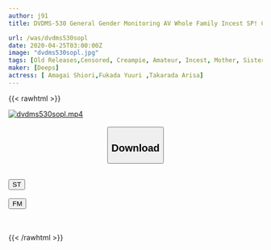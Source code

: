 ```yaml
---
author: j91
title: DVDMS-530 General Gender Monitoring AV Whole Family Incest SP! Challenge Of Continuous Ejaculation SEX Of 100,000 Yen Per Shot So That The Mother Of The Big Tits, The Sister Of The Big Ass OL, The Girl ○ The Sister Of The School Student And The Eldest Son Of The College Student Do Not Barre To The Father! ! My Mother, Sister, Sister Who Was Pressed Everywhere At Home By The Full Erection Decachin Of My Eldest Son Is Embraced Gently While Being Puzzled ...

url: /was/dvdms530sopl
date: 2020-04-25T03:00:00Z
image: "dvdms530sopl.jpg"
tags: [Old Releases,Censored, Creampie, Amateur, Incest, Mother, Sister	]
maker: [Deeps]
actress: [ Amagai Shiori,Fukada Yuuri ,Takarada Arisa]
---
```



{{< rawhtml >}}

<div class="video" data-videoid="qvqjo8rYbWFz0Lx">
    <a href="javascript:;">
        <img src="/was/dvdms530sopl/dvdms530sopl.jpg" width="WIDTH" height="HEIGHT" alt="dvdms530sopl.mp4" loading="lazy">
    </a>
</div>

<script type="text/javascript" src="https://j91.asia/asset/on-demand-st.js"></script>

<br>
  <link rel="stylesheet" href="https://j91.asia/asset/bs5.css">
  
  <center>
  <button class="btn btn-primary" type="button" data-bs-toggle="collapse" data-bs-target=".multi-collapse" aria-expanded="false" aria-controls="multiCollapseExample1 multiCollapseExample2"><h2>Download</h2></button></center>
</p>
<div class="row">
  <div class="col">
    <div class="collapse multi-collapse" id="multiCollapseExample1">
      <div class="card card-body">
	      	      <br>
<div class="buttons">  
<a href="https://streamtape.to/v/qvqjo8rYbWFz0Lx" target="_blank"><button class="btn-hover color-3"><i class="fa fa-download"></i> ST</button></a></div>
    </div>
  </div>
</div>
  <div class="col">
    <div class="collapse multi-collapse" id="multiCollapseExample2">
      <div class="card card-body">
	      <br>
<div class="buttons">
    <a href="https://filemoon.sx/d/605sn8dcg9pd" target="_blank"><button class="btn-hover color-8"><i class="fa fa-download"></i> FM</button></a></div>
<br><br>
      </div>
    </div>
  </div>
</div>

{{< /rawhtml >}}
